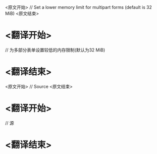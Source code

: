 
<原文开始>
	// Set a lower memory limit for multipart forms (default is 32 MiB)
<原文结束>

# <翻译开始>
// 为多部分表单设置较低的内存限制(默认为32 MiB)
# <翻译结束>


<原文开始>
		// Source
<原文结束>

# <翻译开始>
// 源
# <翻译结束>

